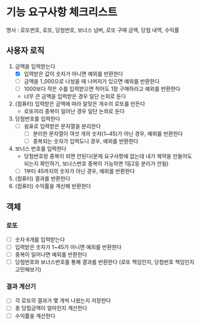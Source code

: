 # 기능 요구사항 체크리스트
명사 : 로또번호, 로또, 당첨번호, 보너스 넘버, 로또 구매 금액, 당첨 내역, 수익률

## 사용자 로직
1. 금액을 입력받는다
   - [x] 입력받은 값이 숫자가 아니면 예외를 반환한다
   - [ ] 금액을 1_000으로 나눴을 때 나머지가 있으면 예외를 반환한다
   - [ ] 1000보다 작은 수를 입력받으면 적어도 1장 구매하라고 예외를 반환한다
   - 너무 큰 금액을 입력받은 경우 일단 논외로 둔다
2. (컴퓨터) 입력받은 금액에 따라 알맞은 개수의 로또를 만든다
    - 로또끼리 중복이 일어난 경우 일단 논외로 둔다
3. 당첨번호를 입력한다
    - [ ] 쉼표로 입력받은 문자열을 분리한다
        - [ ] 분리한 문자열이 여섯 개의 숫자(1~45)가 아닌 경우, 예외를 반환한다
        - [ ] 중복되는 숫자가 입력도니 경우, 예외를 반환한다
4. 보너스 번호를 입력한다
   - 당첨번호랑 중복이 되면 안된다(문제 요구사항에 없는데 내가 제약을 만들어도 되는지 확인하기, 보너스번호 중복이 가능하면 1등2등 분리가 안됨)
   - [ ] 1부터 45까지의 숫자가 아닌 경우, 예외를 반환한다
5. (컴퓨터) 결과를 반환한다
6. (컴퓨터) 수익률을 계산해 반환한다

## 객체
### 로또
- [ ] 숫자 6개를 입력받는다
- [ ] 입력받은 숫자가 1~45가 아니면 예외를 반환한다
- [ ] 중복이 일어나면 예외를 반환한다
- [ ] 당첨번호와 보너스번호를 통해 결과를 반환한다 (로또 책임인지, 당첨번호 책임인지 고민해보기)
### 결과 계산기
- [ ] 각 로또의 결과가 몇 개씩 나왔는지 저장한다
- [ ] 총 당첨금액이 얼마인지 계산한다
- [ ] 수익률을 계산한다